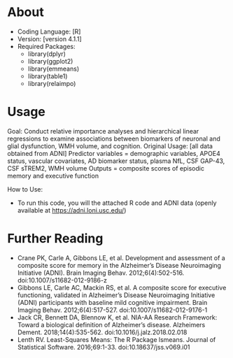 # About

- Coding Language: [R]
- Version: [version 4.1.1]
- Required Packages: 
	- library(dplyr)
	- library(ggplot2)
	- library(emmeans)
	- library(table1)
	- library(relaimpo)

# Usage

Goal: Conduct relative importance analyses and hierarchical linear regressions to examine associations between biomarkers of neuronal and glial dysfunction, WMH volume, and cognition.
Original Usage: [all data obtained from ADNI] Predictor variables = demographic variables, APOE4 status, vascular covariates, AD biomarker status, plasma NfL, CSF GAP-43, CSF sTREM2, WMH volume  Outputs = composite scores of episodic memory and executive function

How to Use: 
- To run this code, you will the attached R code and ADNI data (openly available at  https://adni.loni.usc.edu/)

# Further Reading
- Crane PK, Carle A, Gibbons LE, et al. Development and assessment of a composite score for memory in the Alzheimer’s Disease Neuroimaging Initiative (ADNI). Brain Imaging Behav. 2012;6(4):502-516. doi:10.1007/s11682-012-9186-z
- Gibbons LE, Carle AC, Mackin RS, et al. A composite score for executive functioning, validated in Alzheimer’s Disease Neuroimaging Initiative (ADNI) participants with baseline mild cognitive impairment. Brain Imaging Behav. 2012;6(4):517-527. doi:10.1007/s11682-012-9176-1
- Jack CR, Bennett DA, Blennow K, et al. NIA-AA Research Framework: Toward a biological definition of Alzheimer’s disease. Alzheimers Dement. 2018;14(4):535-562. doi:10.1016/j.jalz.2018.02.018
- Lenth RV. Least-Squares Means: The R Package lsmeans. Journal of Statistical Software. 2016;69:1-33. doi:10.18637/jss.v069.i01
